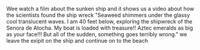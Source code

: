 Wee watch a film about the sunken ship and it shows us a video about how the
scientists found the ship wreck "Seaweed shimmers under the glassy cool
translucent waves. I am 40 feet below, exploring the shipwreck of the Senora
de Atocha. My boat is loaded with treasure!! Aztec emeralds as big as your
face!!! But all of the sudden, something goes terribly wrong." we leave the
exipit on the ship and continue on to the beach
